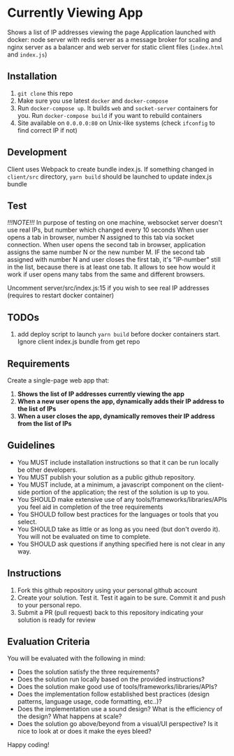 # Currently Viewing App

Shows a list of IP addresses viewing the page
Application launched with docker: node server with redis server as a message broker for scaling 
and nginx server as a balancer and web server for static client files (`index.html` and `index.js`)

## Installation
1. `git clone` this repo
2. Make sure you use latest `docker` and `docker-compose`
3. Run `docker-compose up`. It builds `web` and `socket-server` containers for you. 
Run `docker-compose build` if you want to rebuild containers
4. Site available on `0.0.0.0:80` on Unix-like systems (check `ifconfig` to find correct IP if not)

## Development
Client uses Webpack to create bundle index.js. 
If something changed in `client/src` directory, `yarn build` should be launched to update index.js bundle

## Test
*!!!NOTE!!!* In purpose of testing on one machine, websocket server doesn't use real IPs, but number which changed every 10 seconds
When user opens a tab in browser, number N assigned to this tab via socket connection. 
When user opens the second tab in browser, application assigns the same number N or the new number M.
IF the second tab assigned with number N and user closes the first tab, it's "IP-number" still in the list, 
because there is at least one tab. 
It allows to see how would it work if user opens many tabs from the same and different browsers.

Uncomment server/src/index.js:15 if you wish to see real IP addresses (requires to restart docker container)

## TODOs
1. add deploy script to launch `yarn build` before docker containers start. 
Ignore client index.js bundle from get repo

## Requirements

Create a single-page web app that:

1. **Shows the list of IP addresses currently viewing the app**
2. **When a new user opens the app, dynamically adds their IP address to the list of IPs**
3. **When a user closes the app, dynamically removes their IP address from the list of IPs**

## Guidelines

- You MUST include installation instructions so that it can be run locally be other developers.
- You MUST publish your solution as a public github repository.
- You MUST include, at a minimum, a javascript component on the client-side portion of the application; the rest of the solution is up to you.
- You SHOULD make extensive use of any tools/frameworks/libraries/APIs you feel aid in completion of the tree requirements
- You SHOULD follow best practices for the languages or tools that you select.
- You SHOULD take as little or as long as you need (but don't overdo it). You will not be evaluated on time to complete.
- You SHOULD ask questions if anything specified here is not clear in any way.

## Instructions

1. Fork this github repository using your personal github account
2. Create your solution. Test it. Test it again to be sure. Commit it and push to your personal repo.
3. Submit a PR (pull request) back to this repository indicating your solution is ready for review

## Evaluation Criteria

You will be evaluated with the following in mind:

- Does the solution satisfy the three requirements?
- Does the solution run locally based on the provided instructions?
- Does the solution make good use of tools/frameworks/libraries/APIs?
- Does the implementation follow established best practices (design patterns, language usage, code formatting, etc..)?
- Does the implementation use a sound design? What is the efficiency of the design? What happens at scale?
- Does the solution go above/beyond from a visual/UI perspective? Is it nice to look at or does it make the eyes bleed?

Happy coding!


